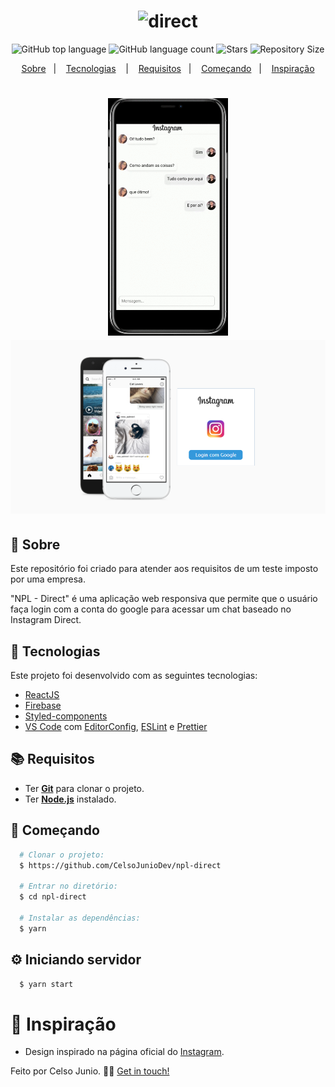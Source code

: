 <h1 align="center">
  <img alt="direct" src="https://marcas-logos.net/wp-content/uploads/2020/01/Instagram-Logo.png" width="250px" />
</h1>

<p align="center">
  <img alt="GitHub top language" src="https://img.shields.io/github/languages/top/CelsoJunioDev/npl-direct">
  <img alt="GitHub language count" src="https://img.shields.io/github/languages/count/CelsoJunioDev/npl-direct">
  <img alt="Stars" src="https://img.shields.io/github/stars/CelsoJunioDev/npl-direct">
  <img alt="Repository Size" src="https://img.shields.io/github/repo-size/CelsoJunioDev/npl-direct">
</p>

<p align="center">
  <a href="#page_with_curl-sobre">Sobre</a>&nbsp;&nbsp;&nbsp;|&nbsp;&nbsp;&nbsp;
  <a href="#hammer-tecnologias">Tecnologias</a>
  &nbsp;&nbsp;&nbsp;|&nbsp;&nbsp;&nbsp;
  <a href="#books-requisitos">Requisitos</a>&nbsp;&nbsp;&nbsp;|&nbsp;&nbsp;&nbsp;
  <a href="#rocket-começando">Começando</a>&nbsp;&nbsp;&nbsp;|&nbsp;&nbsp;&nbsp;
  <a href="#thought_balloon-inspiração">Inspiração</a>
</p>

<h1 align="center">
  <img alt="Home" src="gif.gif" height="380" />
  <img alt="Pokedex" src="Screenshot.png" width="700" />
  
</h1>

## :page_with_curl: Sobre
Este repositório foi criado para atender aos requisitos de um teste imposto por uma empresa.

"NPL - Direct" é uma aplicação web responsiva que permite que o usuário faça login com a conta do google para acessar um chat baseado no Instagram Direct.

## :hammer: Tecnologias

Este projeto foi desenvolvido com as seguintes tecnologias:

- [ReactJS](https://pt-br.reactjs.org/)
- [Firebase](https://firebase.google.com/)
- [Styled-components](https://styled-components.com/)
- [VS Code](https://code.visualstudio.com/) com [EditorConfig](https://editorconfig.org/), [ESLint](https://eslint.org/) e [Prettier](https://prettier.io/)

## :books: Requisitos
- Ter [**Git**](https://git-scm.com/) para clonar o projeto.
- Ter [**Node.js**](https://nodejs.org/en/) instalado.
## :rocket: Começando
``` bash
  # Clonar o projeto:
  $ https://github.com/CelsoJunioDev/npl-direct

  # Entrar no diretório:
  $ cd npl-direct
  
  # Instalar as dependências:
  $ yarn
```

## :gear: Iniciando servidor
```bash
  $ yarn start
```

# :thought_balloon: Inspiração
- Design inspirado na página oficial do [Instagram](https://www.instagram.com).

Feito por Celso Junio. 👋🏻 [Get in touch!](https://github.com/CelsoJunioDev)
